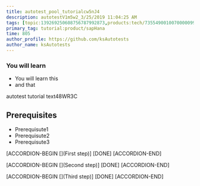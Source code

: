 ```yaml
---
title: autotest_pool_tutorialcw5nJ4
description: autotestV1m5w2_3/25/2019 11:04:25 AM
tags: [topic:139269250608756787992873,products:tech/73554900100700000996,tutorial:experience/advanced]
primary_tag: tutorial:product/sapHana
time: 805
author_profile: https://github.com/ksAutotests
author_name: ksAutotests
---
```

### You will learn
- You will learn this
- and that

autotest tutorial text48WR3C

## Prerequisites
- Prerequisute1
- Prerequisute2
- Prerequisute3

[ACCORDION-BEGIN [](First step)]
[DONE]
[ACCORDION-END]

[ACCORDION-BEGIN [](Second step)]
[DONE]
[ACCORDION-END]

[ACCORDION-BEGIN [](Third step)]
[DONE]
[ACCORDION-END]

